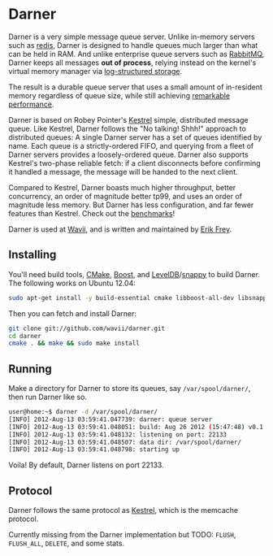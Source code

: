 # Darner

Darner is a very simple message queue server.  Unlike in-memory servers such as [redis](http://redis.io/), Darner is
designed to handle queues much larger than what can be held in RAM.  And unlike enterprise queue servers such as
[RabbitMQ](http://www.rabbitmq.com/), Darner keeps all messages **out of process**, relying instead on the kernel's
virtual memory manager via [log-structured storage](https://code.google.com/p/leveldb/).

The result is a durable queue server that uses a small amount of in-resident memory regardless of queue size, while
still achieving [remarkable performance](/wavii/darner/blob/master/docs/benchmarks.md).

Darner is based on Robey Pointer's [Kestrel](/robey/kestrel) simple, distributed message queue.  Like Kestrel, Darner
follows the "No talking! Shhh!" approach to distributed queues:  A single Darner server has a set of queues identified
by name.  Each queue is a strictly-ordered FIFO, and querying from a fleet of Darner servers provides a loosely-ordered
queue.  Darner also supports Kestrel's two-phase reliable fetch: if a client disconnects before confirming it handled
a message, the message will be handed to the next client.

Compared to Kestrel, Darner boasts much higher throughput, better concurrency, an order of magnitude better tp99, and
uses an order of magnitude less memory.  But Darner has less configuration, and far fewer features than Kestrel. Check
out the [benchmarks](/wavii/darner/blob/master/docs/benchmarks.md)!

Darner is used at [Wavii](http://wavii.com/), and is written and maintained by [Erik Frey](/erikfrey).

## Installing

You'll need build tools, [CMake](http://www.cmake.org/), [Boost](http://www.boost.org/), and
[LevelDB](https://code.google.com/p/leveldb/)/[snappy](https://code.google.com/p/snappy/) to build Darner.  The
following works on Ubuntu 12.04:

```bash
sudo apt-get install -y build-essential cmake libboost-all-dev libsnappy-dev libleveldb-dev
```

Then you can fetch and install Darner:

```bash
git clone git://github.com/wavii/darner.git
cd darner
cmake . && make && sudo make install
```

## Running

Make a directory for Darner to store its queues, say `/var/spool/darner/`, then run Darner like so.

```bash
user@home:~$ darner -d /var/spool/darner/
[INFO] 2012-Aug-13 03:59:41.047739: darner: queue server
[INFO] 2012-Aug-13 03:59:41.048051: build: Aug 26 2012 (15:47:48) v0.1.2 (c) Wavii, Inc.
[INFO] 2012-Aug-13 03:59:41.048132: listening on port: 22133
[INFO] 2012-Aug-13 03:59:41.048507: data dir: /var/spool/darner/
[INFO] 2012-Aug-13 03:59:41.048798: starting up
```

Voila!  By default, Darner listens on port 22133.

## Protocol

Darner follows the same protocol as [Kestrel](/robey/kestrel/blob/master/docs/guide.md#memcache), which is the memcache
protocol.

Currently missing from the Darner implementation but TODO: `FLUSH`, `FLUSH_ALL`, `DELETE`, and some stats.
